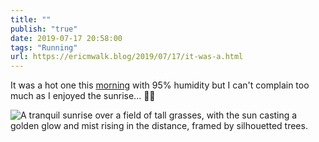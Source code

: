 ```yaml
---
title: ""
publish: "true"
date: 2019-07-17 20:58:00
tags: "Running"
url: https://ericmwalk.blog/2019/07/17/it-was-a.html
---
```


It was a hot one this [morning](https://www.strava.com/activities/2540152353) with 95% humidity but I can't complain too much as I enjoyed the sunrise... 🏃‍♂️

![A tranquil sunrise over a field of tall grasses, with the sun casting a golden glow and mist rising in the distance, framed by silhouetted trees.](https://ericmwalk.blog/uploads/2022/a4c076aa51.jpg)